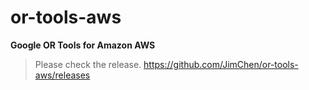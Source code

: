 # or-tools-aws
**Google OR Tools for Amazon AWS**
> Please check the release.
> https://github.com/JimChen/or-tools-aws/releases
